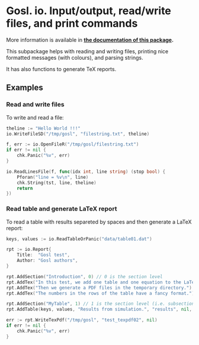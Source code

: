 # Gosl. io. Input/output, read/write files, and print commands

More information is available in **[the documentation of this package](https://godoc.org/github.com/cpmech/gosl/io).**

This subpackage helps with reading and writing files, printing nice formatted messages (with
colours), and parsing strings.

It has also functions to generate TeX reports.


## Examples

### Read and write files

To write and read a file:

```go
theline := "Hello World !!!"
io.WriteFileSD("/tmp/gosl", "filestring.txt", theline)

f, err := io.OpenFileR("/tmp/gosl/filestring.txt")
if err != nil {
    chk.Panic("%v", err)
}

io.ReadLinesFile(f, func(idx int, line string) (stop bool) {
    Pforan("line = %v\n", line)
    chk.String(tst, line, theline)
    return
})
```

### Read table and generate LaTeX report

To read a table with results separeted by spaces and then generate a LaTeX report:

```go
keys, values := io.ReadTableOrPanic("data/table01.dat")

rpt := io.Report{
    Title:  "Gosl test",
    Author: "Gosl authors",
}

rpt.AddSection("Introduction", 0) // 0 is the section level
rpt.AddTex("In this test, we add one table and one equation to the LaTeX document.")
rpt.AddTex("Then we generate a PDF files in the temporary directory.")
rpt.AddTex("The numbers in the rows of the table have a fancy format.")

rpt.AddSection("MyTable", 1) // 1 is the section level (i.e. subsection)
rpt.AddTable(keys, values, "Results from simulation.", "results", nil, nil)

err := rpt.WriteTexPdf("/tmp/gosl", "test_texpdf02", nil)
if err != nil {
    chk.Panic("%v", err)
}
```
